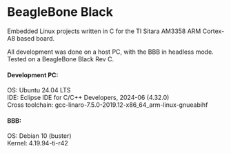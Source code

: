 # BeagleBone Black
Embedded Linux projects written in C for the TI Sitara AM3358 ARM Cortex-A8 based board.

All development was done on a host PC, with the BBB in headless mode. Tested on a BeagleBone Black Rev C.

#### Development PC:
OS: Ubuntu 24.04 LTS  
IDE: Eclipse IDE for C/C++ Developers, 2024-06 (4.32.0)  
Cross toolchain: gcc-linaro-7.5.0-2019.12-x86_64_arm-linux-gnueabihf

#### BBB:
OS: Debian 10 (buster)  
Kernel: 4.19.94-ti-r42







